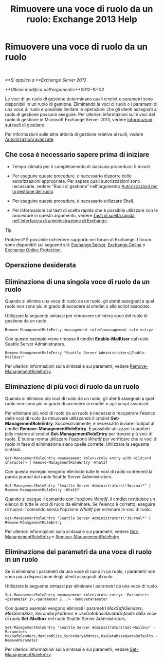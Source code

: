 ﻿---
title: 'Rimuovere una voce di ruolo da un ruolo: Exchange 2013 Help'
TOCTitle: Rimuovere una voce di ruolo da un ruolo
ms:assetid: 4736367a-750f-44d3-8a20-5149bd35e9ff
ms:mtpsurl: https://technet.microsoft.com/it-it/library/Dd297947(v=EXCHG.150)
ms:contentKeyID: 50480573
ms.date: 05/22/2018
mtps_version: v=EXCHG.150
ms.translationtype: MT
---

# Rimuovere una voce di ruolo da un ruolo

 

_**Si applica a:**Exchange Server 2013_

_**Ultima modifica dell'argomento:**2012-10-03_

Le voci di un ruolo di gestione determinano quali cmdlet e parametri sono disponibili in un ruolo di gestione. Eliminando le voci di ruolo o i parametri di una voce di ruolo è possibile limitare le operazioni che gli utenti assegnati al ruolo di gestione possono eseguire. Per ulteriori informazioni sulle voci del ruolo di gestione in Microsoft Exchange Server 2013, vedere [Informazioni sui ruoli di gestione](understanding-management-roles-exchange-2013-help.md).

Per informazioni sulle altre attività di gestione relative ai ruoli, vedere [Autorizzazioni avanzate](advanced-permissions-exchange-2013-help.md).

## Che cosa è necessario sapere prima di iniziare

  - Tempo stimato per il completamento di ciascuna procedura: 5 minuti

  - Per eseguire queste procedure, è necessario disporre delle autorizzazioni appropriate. Per sapere quali autorizzazioni sono necessarie, vedere "Ruoli di gestione" nell'argomento [Autorizzazioni per la gestione del ruolo](role-management-permissions-exchange-2013-help.md).

  - Per eseguire queste procedure, è necessario utilizzare Shell.

  - Per informazioni sui tasti di scelta rapida che è possibile utilizzare con le procedure in questo argomento, vedere [Tasti di scelta rapida nell'interfaccia di amministrazione di Exchange](keyboard-shortcuts-in-the-exchange-admin-center-exchange-online-protection-help.md).


> [!TIP]
> Problemi? È possibile richiedere supporto nei forum di Exchange. I forum sono disponibili sui seguenti siti: <A href="https://go.microsoft.com/fwlink/p/?linkid=60612">Exchange Server</A>, <A href="https://go.microsoft.com/fwlink/p/?linkid=267542">Exchange Online</A> o <A href="https://go.microsoft.com/fwlink/p/?linkid=285351">Exchange Online Protection</A>.



## Operazione desiderata

## Eliminazione di una singola voce di ruolo da un ruolo

Quando si elimina una voce di ruolo da un ruolo, gli utenti assegnati a quel ruolo non sono più in grado di accedere al cmdlet o allo script associato.

Utilizzare la seguente sintassi per rimuovere un'intera voce del ruolo di gestione da un ruolo.

    Remove-ManagementRoleEntry <management role>\<management role entry>

Con questo esempio viene rimosso il cmdlet **Enable-MailUser** dal ruolo Seattle Server Administrators.

    Remove-ManagementRoleEntry "Seattle Server Administrators\Enable-MailUser"

Per ulteriori informazioni sulla sintassi e sui parametri, vedere [Remove-ManagementRoleEntry](https://technet.microsoft.com/it-it/library/dd351187\(v=exchg.150\)).

## Eliminazione di più voci di ruolo da un ruolo

Quando si eliminao più voci di ruolo da un ruolo, gli utenti assegnati a quel ruolo non sono più in grado di accedere ai cmdlet o agli script associati.

Per eliminare più voci di ruolo da un ruolo è necessario recuperare l'elenco delle voci di ruolo da rimuovere utilizzando il cmdlet **Get-ManagementRoleEntry**. Successivamente, è necessario inviare l'output al cmdlet **Remove-ManagementRoleEntry**. È possibile utilizzare i caratteri jolly insieme al cmdlet **Get-ManagementRoleEntry** per trovare più voci di ruolo. È buona norma utilizzare l'opzione *WhatIf* per verificare che le voci di ruolo in fase di eliminazione siano quelle corrette. Utilizzare la seguente sintassi.

    Get-ManagementRoleEntry <management role>\<role entry with wildcard character> | Remove-ManagementRoleEntry -WhatIf

Con questo esempio vengono eliminate tutte le voci di ruolo contenenti la parola journal dal ruolo Seattle Server Administrators.

    Get-ManagementRoleEntry "Seattle Server Administrators\*Journal*" | Remove-ManagementRoleEntry -WhatIf

Quando si esegue il comando con l'opzione *WhatIf*, il cmdlet restituisce un elenco di tutte le voci di ruolo da eliminare. Se l'elenco è corretto, eseguire di nuovo il comando senza l'opzione *WhatIf* per eliminare le voci di ruolo.

    Get-ManagementRoleEntry "Seattle Server Administrators\*Journal*" | Remove-ManagementRoleEntry

Per ulteriori informazioni sulla sintassi e sui parametri, vedere [Get-ManagementRoleEntry](https://technet.microsoft.com/it-it/library/dd335210\(v=exchg.150\)) e [Remove-ManagementRoleEntry](https://technet.microsoft.com/it-it/library/dd351187\(v=exchg.150\)).

## Eliminazione dei parametri da una voce di ruolo in un ruolo

Se si eliminano i parametri da una voce di ruolo in un ruolo, i parametri non sono più a disposizione degli utenti assegnati al ruolo.

Utilizzare la seguente sintassi per eliminare i parametri da una voce di ruolo.

    Set-ManagementRoleEntry <management role>\<role entry> -Parameters <parameter 1>,<parameter 2...> -RemoveParameter

Con questo esempio vengono eliminati i parametri *MaxSafeSenders*, *MaxSendSize*, *SecondaryAddress* e *UseDatabaseQuotaDefaults* dalla voce di ruolo **Set-Mailbox** nel ruolo Seattle Server Administrators.

    Set-ManagementRoleEntry "Seattle Server Administrators\Set-Mailbox" -Parameters MaxSafeSenders,MaxSendSize,SecondaryAddress,UseDatabaseQuotaDefaults -RemoveParameter

Per ulteriori informazioni sulla sintassi e sui parametri, vedere [Set-ManagementRoleEntry](https://technet.microsoft.com/it-it/library/dd351162\(v=exchg.150\)).

